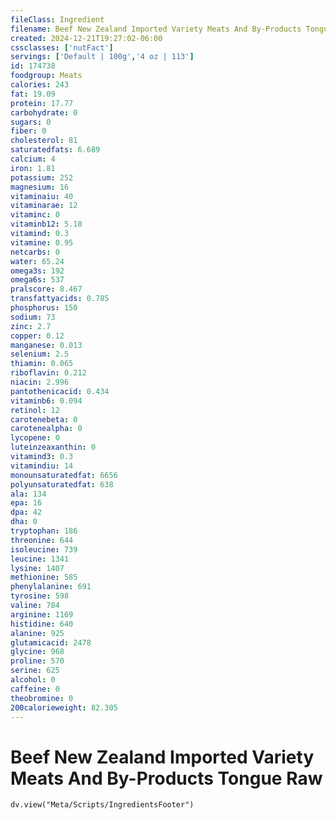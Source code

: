 ```yaml
---
fileClass: Ingredient
filename: Beef New Zealand Imported Variety Meats And By-Products Tongue Raw
created: 2024-12-21T19:27:02-06:00
cssclasses: ['nutFact']
servings: ['Default | 100g','4 oz | 113']
id: 174738
foodgroup: Meats
calories: 243
fat: 19.09
protein: 17.77
carbohydrate: 0
sugars: 0
fiber: 0
cholesterol: 81
saturatedfats: 6.689
calcium: 4
iron: 1.81
potassium: 252
magnesium: 16
vitaminaiu: 40
vitaminarae: 12
vitaminc: 0
vitaminb12: 5.18
vitamind: 0.3
vitamine: 0.95
netcarbs: 0
water: 65.24
omega3s: 192
omega6s: 537
pralscore: 8.467
transfattyacids: 0.785
phosphorus: 150
sodium: 73
zinc: 2.7
copper: 0.12
manganese: 0.013
selenium: 2.5
thiamin: 0.065
riboflavin: 0.212
niacin: 2.996
pantothenicacid: 0.434
vitaminb6: 0.094
retinol: 12
carotenebeta: 0
carotenealpha: 0
lycopene: 0
luteinzeaxanthin: 0
vitamind3: 0.3
vitamindiu: 14
monounsaturatedfat: 6656
polyunsaturatedfat: 638
ala: 134
epa: 16
dpa: 42
dha: 0
tryptophan: 186
threonine: 644
isoleucine: 739
leucine: 1341
lysine: 1407
methionine: 585
phenylalanine: 691
tyrosine: 598
valine: 784
arginine: 1169
histidine: 640
alanine: 925
glutamicacid: 2478
glycine: 968
proline: 570
serine: 625
alcohol: 0
caffeine: 0
theobromine: 0
200calorieweight: 82.305
---
```


# Beef New Zealand Imported Variety Meats And By-Products Tongue Raw

```dataviewjs
dv.view("Meta/Scripts/IngredientsFooter")
```